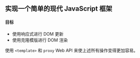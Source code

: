## 实现一个简单的现代 JavaScript 框架

#### 目标
- 使用响应式进行 DOM 更新
- 使用克隆模版进行 DOM 渲染

使用 `<template>` 和 `proxy` Web API 来使上述所有操作变得更加容易。


